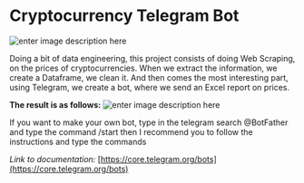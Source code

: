 # Cryptocurrency Telegram Bot
![enter image description here](https://global-uploads.webflow.com/5f1f2fa30a2ea56d717cc952/601845cebde6203ac22aa936_stonks.jpg)

Doing a bit of data engineering, this project consists of doing Web Scraping, on the prices of cryptocurrencies.
When we extract the information, we create a Dataframe, we clean it.
And then comes the most interesting part, using Telegram, we create a bot, where we send an Excel report on prices.

**The result is as follows:**
![enter image description here](https://pbs.twimg.com/media/E02LUAyXoAIDBOx?format=jpg&name=large)

If you want to make your own bot, type in the telegram search @BotFather
and type the command /start then I recommend you to follow the instructions and type the commands

*Link to documentation:*
[https://core.telegram.org/bots](https://core.telegram.org/bots)
